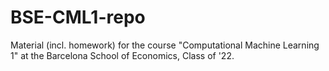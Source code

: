 # BSE-CML1-repo
Material (incl. homework) for the course "Computational Machine Learning 1" at the Barcelona School of Economics, Class of '22.
